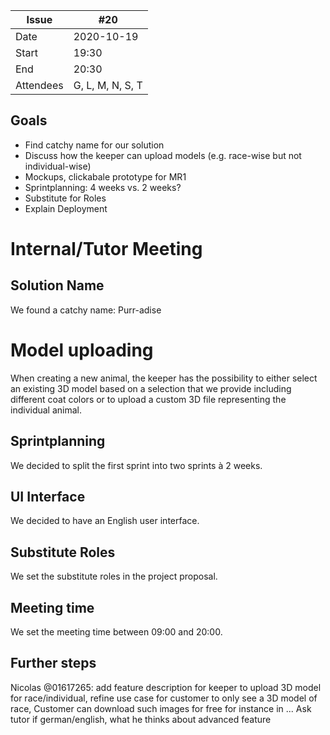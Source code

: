 | Issue| #20 |
| ------ | ------ |
| Date | 2020-10-19 |
| Start | 19:30 |
| End | 20:30 |
| Attendees | G, L, M, N, S, T |

## Goals
- Find catchy name for our solution
- Discuss how the keeper can upload models (e.g. race-wise but not individual-wise)
- Mockups, clickabale prototype for MR1
- Sprintplanning: 4 weeks vs. 2 weeks?
- Substitute for Roles
- Explain Deployment

# Internal/Tutor Meeting

## Solution Name
We found a catchy name: Purr-adise

# Model uploading
When creating a new animal, the keeper has the possibility to either select an existing 3D model based on a selection that we provide including different coat colors or to upload a custom 3D file representing the individual animal.

## Sprintplanning
We decided to split the first sprint into two sprints à 2 weeks.

## UI Interface
We decided to have an English user interface.

## Substitute Roles
We set the substitute roles in the project proposal.

## Meeting time
We set the meeting time between 09:00 and 20:00.

## Further steps
Nicolas @01617265: add feature description for keeper to upload 3D model for race/individual, refine use case for customer to only see a 3D model of race, Customer can download such images for free for instance in ...
Ask tutor if german/english, what he thinks about advanced feature
